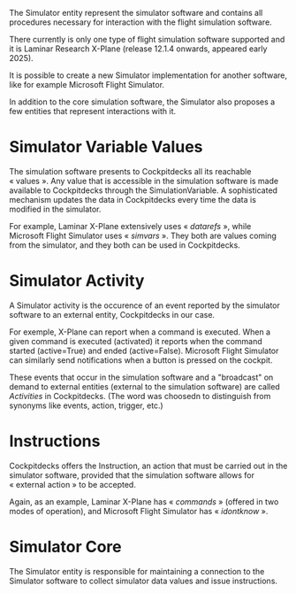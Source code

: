 The Simulator entity represent the simulator software and contains all procedures necessary for interaction with the flight simulation software.

There currently is only one type of flight simulation software supported and it is Laminar Research X-Plane (release 12.1.4 onwards, appeared early 2025).

It is possible to create a new Simulator implementation for another software, like for example Microsoft Flight Simulator.

In addition to the core simulation software, the Simulator also proposes a few entities that represent interactions with it.

# Simulator Variable Values

The simulation software presents to Cockpitdecks all its reachable « values ». Any value that is accessible in the simulation software is made available to Cockpitdecks through the SimulationVariable. A sophisticated mechanism updates the data in Cockpitdecks every time the data is modified in the simulator.

For example, Laminar X-Plane extensively uses « *datarefs* », while Microsoft Flight Simulator uses « *simvars* ». They both are values coming from the simulator, and they both can be used in Cockpitdecks.

# Simulator Activity

A Simulator activity is the occurence of an event reported by the simulator software to an external entity, Cockpitdecks in our case.

For exemple, X-Plane can report when a command is executed. When a given command is executed (activated) it reports when the command started (active=True) and ended (active=False). Microsoft Flight Simulator can similarly send notifications when a button is pressed on the cockpit.

These events that occur in the simulation software and a "broadcast" on demand to external entities (external to the simulation software) are called *Activities* in Cockpitdecks. (The word was choosedn to distinguish from synonyms like events, action, trigger, etc.)

# Instructions

Cockpitdecks offers the Instruction, an action that must be carried out in the simulator software, provided that the simulation software allows for « external action » to be accepted.

Again, as an example, Laminar X-Plane has « *commands* » (offered in two modes of operation), and Microsoft Flight Simulator has « *idontknow* ».

# Simulator Core

The Simulator entity is responsible for maintaining a connection to the Simulator software to collect simulator data values and issue instructions.
